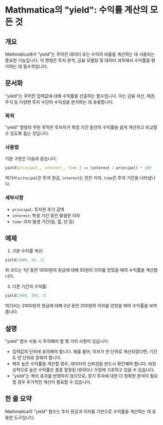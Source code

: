 <!--
Meta Description: # Mathmatica의 "yield": 수익률 계산의 모든 것 ## 개요 Mathmatica에서 "yield"는 주어진 데이터 또는 수익의 비율을 계산하는 데 사용되는 중요한 기능입니다. 이 명령은 투자 분석, 금융 모델링 및 데이터 과학에서 수익률을 평가하는 데 필...
Meta Keywords: yield, 수익률을, 수익률, mathematica, interest
-->

# Mathmatica의 "yield": 수익률 계산의 모든 것

## 개요
Mathmatica에서 "yield"는 주어진 데이터 또는 수익의 비율을 계산하는 데 사용되는 중요한 기능입니다. 이 명령은 투자 분석, 금융 모델링 및 데이터 과학에서 수익률을 평가하는 데 필수적입니다.

## 문서화
"yield"는 주어진 입력값에 대해 수익률을 산출하는 함수입니다. 이는 금융 자산, 채권, 주식 등 다양한 투자 수단의 수익성을 분석하는 데 유용합니다. 

### 목적
"yield" 명령의 주된 목적은 투자자가 특정 기간 동안의 수익률을 쉽게 계산하고 비교할 수 있도록 돕는 것입니다. 

### 사용법
기본 구문은 다음과 같습니다:
```mathematica
yield[principal_, interest_, time_] := (interest / principal) * 100
```
여기서 `principal`은 투자 원금, `interest`는 얻은 이자, `time`은 투자 기간을 나타냅니다.

### 세부사항
- `principal`: 투자한 초기 금액
- `interest`: 특정 기간 동안 발생한 이자
- `time`: 이자 발생 기간(일, 월, 년 등)

## 예제
1. 기본 수익률 계산:
```mathematica
yield[1000, 50, 1]
```
위 코드는 1년 동안 1000원의 원금에 대해 50원의 이자를 얻었을 때의 수익률을 계산합니다.

2. 다른 기간의 수익률:
```mathematica
yield[2000, 200, 2]
```
여기서는 2000원의 원금에 대해 2년 동안 200원의 이자를 얻었을 때의 수익률을 보여줍니다.

## 설명
"yield" 함수 사용 시 주의해야 할 몇 가지 사항이 있습니다:

- 입력값의 단위에 유의해야 합니다. 예를 들어, 이자가 연 단위로 계산되었다면, 기간도 연 단위로 맞춰야 합니다.
- 매우 높은 수익률을 계산할 경우, 데이터의 신뢰성을 반드시 확인해야 합니다. 비정상적으로 높은 수익률은 종종 잘못된 데이터나 가정에 기초하고 있을 수 있습니다.
- "yield"는 복리 효과를 반영하지 않으므로, 장기 투자에 대한 더 정확한 분석이 필요할 경우 추가적인 계산이 필요할 수 있습니다.

## 한 줄 요약
Mathmatica의 "yield" 함수는 투자 원금과 이자를 기반으로 수익률을 계산하는 데 유용한 도구입니다.